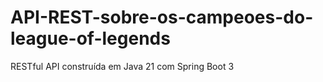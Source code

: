 # API-REST-sobre-os-campeoes-do-league-of-legends
 RESTful API construída em Java 21 com Spring Boot 3
